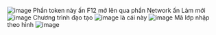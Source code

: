
![image](https://github.com/quangdang1412/authlogin/assets/111364708/07ff166d-f7d6-4faf-b5f5-274ff14d86e4)
Phần token này ấn F12 mở lên qua phần Network ấn Làm mới
![image](https://github.com/quangdang1412/authlogin/assets/111364708/55b3697b-820d-4e56-a7d6-956d27756c40)
Chương trình đạo tạo 
![image](https://github.com/quangdang1412/authlogin/assets/111364708/1f56dbd8-fe8e-4fe7-8f5f-9420e7dcb6c2)
là cái này ![image](https://github.com/quangdang1412/authlogin/assets/111364708/64bd7ae8-8a5a-4bc1-b762-d30e3d4864f0)
Mã lớp nhập theo hình ![image](https://github.com/quangdang1412/authlogin/assets/111364708/cc95687a-2dec-4803-836f-f153ea17b36b)



